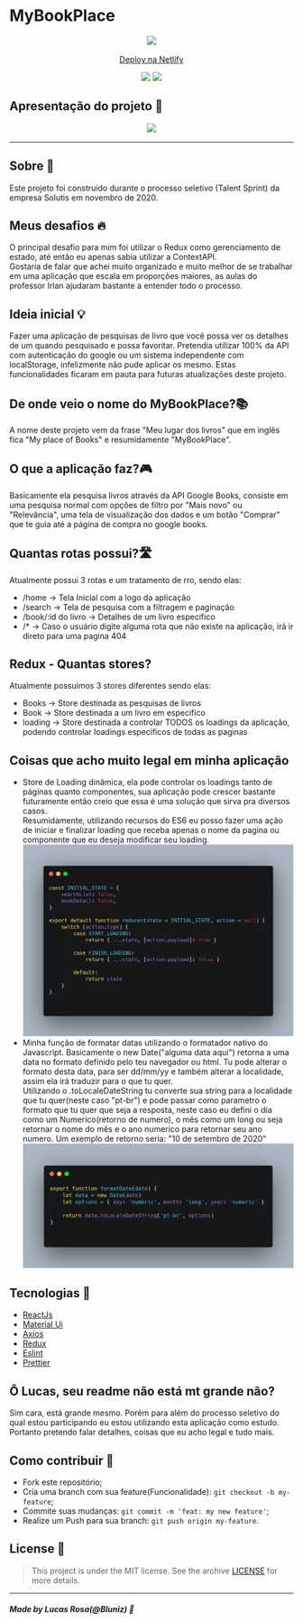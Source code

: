 <h1>MyBookPlace</h1>

<p align="center">
<image src=".github/images/responsive-showcase-mockup.jpg"/></br>
</p>

<p align="center">
 <a href="https://mybookplace.netlify.app/" target="_blank" rel="noopenner noreferrer"> Deploy na Netlify
 </a>
</p>

<p align="center">
<image src="https://img.shields.io/github/license/Bluniz/My-Book-Place?style=for-the-badge"/>
<image src="https://img.shields.io/netlify/27a174b1-9fa9-4e3e-83d9-4abf8c248290?style=for-the-badge"/>
</p>



## Apresentação do projeto 🌟

<p align="center">
<image src=".github/images/MyBookPlace.gif" />
</p>

---

## Sobre 📝

Este projeto foi construído durante o processo seletivo (Talent Sprint) da empresa Solutis em novembro de 2020.<br/>


## Meus desafios 🔥
O principal desafio para mim foi utilizar o Redux como gerenciamento de estado, até então eu apenas sabia utilizar a ContextAPI.<br/>
Gostaria de falar que achei muito organizado e muito melhor de se trabalhar em uma aplicação que escala em proporções maiores, as aulas do professor Irlan ajudaram bastante a entender todo o processo.

## Ideia inicial 💡
Fazer uma aplicação de pesquisas de livro que você possa ver os detalhes de um quando pesquisado e possa favoritar.
Pretendia utilizar 100% da API com autenticação do google ou um sistema independente com localStorage, infelizmente não pude aplicar os mesmo. Estas funcionalidades ficaram em pauta para futuras atualizações deste projeto.


## De onde veio o nome  do MyBookPlace?📚
A nome deste projeto vem da frase "Meu lugar dos livros" que em inglês fica "My place of Books" e resumidamente "MyBookPlace".<br/>




## O que a aplicação faz?🎮
Basicamente ela pesquisa livros através da API Google Books, consiste em uma pesquisa normal com opções de filtro por "Mais novo" ou "Relevância", uma tela de visualização dos dados
e um botão "Comprar" que te guia até a página de compra no google books.

## Quantas rotas possui?🛣
Atualmente possui 3 rotas e um tratamento de rro, sendo elas:
<ul>
  <li> /home -> Tela Inicial com a logo da aplicação
  <li> /search -> Tela de pesquisa com a filtragem e paginação
  </li>
  <li> /book/:id do livro -> Detalhes de um livro especifico
  </li>
  <li> /* -> Caso o usuário digite alguma rota que não existe na aplicação, irá ir direto para uma pagina 404
  </li>
</ul>

## Redux - Quantas stores?
Atualmente possuimos 3 stores diferentes sendo elas:
<ul>
<li> Books -> Store destinada as pesquisas de livros
</li>
<li> Book -> Store destinada a um livro em especifico
</li>
<li> loading -> Store destinada a controlar TODOS os loadings da aplicação, podendo controlar loadings especificos de todas as paginas
</li>
</ul>

## Coisas que acho muito legal em minha aplicação
<ul>
<li> Store de Loading dinâmica, ela pode controlar os loadings tanto de páginas quanto componentes, sua aplicação pode crescer bastante futuramente então creio que essa é uma solução que sirva pra diversos casos. <br/>
Resumidamente, utilizando recursos do ES6 eu posso fazer uma ação de iniciar e finalizar loading que receba apenas o nome da pagina ou componente que eu deseja modificar seu loading.
<img src=".github/images/loading_store.png" alt="loading"/>
</li>
<li> Minha função de formatar datas utilizando o formatador nativo do Javascript. Basicamente
o new Date("alguma data aqui") retorna a uma data no formato definido pelo teu navegador ou html. Tu pode alterar o formato desta data, para ser dd/mm/yy e também alterar a localidade, assim ela irá traduzir para o que tu quer. <br/>
Utilizando o .toLocaleDateString tu converte sua string para a localidade que tu quer(neste caso "pt-br") e pode passar como parametro o formato que tu quer que seja a resposta, neste caso eu defini o dia como um Numerico(retorno de numero), o mês como um long ou seja retornar o nome do mês e o ano numerico para retornar seu ano numero. Um exemplo de retorno seria: "10 de setembro de 2020"
<img src=".github/images/format_date.png" alt="loading"/>
</li>
</ul>



## Tecnologias 🚀

- <a href="https://pt-br.reactjs.org/">ReactJs</a>
- <a href="https://material-ui.com/pt/">Material Ui</a>
- <a href="https://github.com/axios/axios">Axios</a>
- <a href="https://redux.js.org/">Redux</a>
- <a href="https://eslint.org/">Eslint</a>
- <a href="https://prettier.io/">Prettier</a>



## Ô Lucas, seu readme não está mt grande não?
Sim cara, está grande mesmo. Porém para além do processo seletivo do qual estou participando eu estou utilizando esta aplicação como estudo. Portanto pretendo falar detalhes, coisas que eu acho legal e tudo mais.
## Como contribuir 🤔

- Fork este repositório;
- Cria uma branch com sua feature(Funcionalidade): `git checkout -b my-feature`;
- Commite suas mudanças: `git commit -m 'feat: my new feature'`;
- Realize um Push para sua branch: `git push origin my-feature`.

## License 📃

> This project is under the MIT license. See the archive [LICENSE](LICENSE) for more details.

---

##### Made by Lucas Rosa(@Bluniz) 🌊